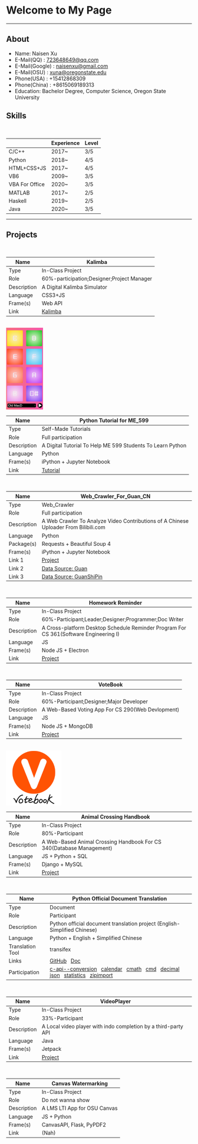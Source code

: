 # Welcome to My Page

----------------
## About
* Name: Naisen Xu
* E-Mail(QQ) : [723648649@qq.com](mailto:723648649@qq.com)
* E-Mail(Google) : [naisenxu@gmail.com](mailto:naisenxu@gmail.com)
* E-Mail(OSU) : [xuna@oregonstate.edu](mailto:xuna@oregonstate.edu)
* Phone(USA) : +15412868309
* Phone(China) : +8615069189313
* Education: Bachelor Degree, Computer Science, Oregon State University 

## Skills
<br>

||Experience|Level|
|-----|-----|-----|
|C/C++|2017~|3/5|
|Python|2018~|4/5|
|HTML+CSS+JS|2017~|4/5|
|VB6|2009~|3/5|
|VBA For Office|2020~|3/5|
|MATLAB|2017~|2/5|
|Haskell|2019~|2/5|
|Java|2020~|3/5|


----------------
## Projects
<br>

|Name|Kalimba|
|-----|-----|
|Type|In-Class Project|
|Role|60%-participation;Designer;Project Manager|
|Description|A Digital Kalimba Simulator|
|Language|CSS3+JS|
|Frame(s)|Web API|
|Link|[Kalimba](https://github.com/xns1997/ART_352)|

<br>
<img src="./Kalimba.png" title="Kalimba UI" width=100 >

<br>

|Name|Python Tutorial for ME_599|
|-----|-----|
|Type|Self-Made Tutorials|
|Role|Full participation|
|Description|A Digital Tutorial To Help ME 599 Students To Learn Python |
|Language|Python|
|Frame(s)|iPython + Jupyter Notebook|
|Link|[Tutorial](https://github.com/xns1997/python_tutorial_for_ME_599)|

<br>

|Name|Web_Crawler_For_Guan_CN|
|-----|-----|
|Type|Web_Crawler|
|Role|Full participation|
|Description|A Web Crawler To Analyze Video Contributions of A Chinese Uploader From Bilibili.com |
|Language|Python|
|Package(s)|Requests + Beautiful Soup 4|
|Frame(s)|iPython + Jupyter Notebook|
|Link 1|[Project](https://github.com/xns1997/Web_Crawler_For_Guan_CN)|
|Link 2|[Data Source: Guan](https://api.bilibili.com/x/space/arc/search?mid=10330740&ps=30&tid=0&pn=1)|
|Link 3|[Data Source: GuanShiPin](https://api.bilibili.com/x/space/arc/search?mid=54992199&ps=30&tid=0&pn=1)|

<br>

|Name|Homework Reminder|
|-----|-----|
|Type|In-Class Project|
|Role|60%-Participant;Leader;Designer;Programmer;Doc Writer|
|Description|A Cross-platform Desktop Schedule Reminder Program For CS 361(Software Engineering I)|
|Language|JS|
|Frame(s)|Node JS + Electron|
|Link|[Project](https://github.com/xns1997/homeworkReminder)|

<br>

|Name|VoteBook|
|-----|-----|
|Type|In-Class Project|
|Role|60%-Participant;Designer;Major Developer|
|Description|A Web-Based Voting App For CS 290(Web Devlopment)|
|Language|JS|
|Frame(s)|Node JS + MongoDB|
|Link|[Project](https://github.com/xns1997/final-project-tom-and-jerry)|

<br>
<img src="./logo.png" width=150>

<br>

|Name|Animal Crossing Handbook|
|-----|-----|
|Type|In-Class Project|
|Role|80%-Participant|
|Description|A Web-Based Animal Crossing Handbook For CS 340(Database Management)|
|Language|JS + Python + SQL|
|Frame(s)|Django + MySQL|
|Link|[Project](https://github.com/xns1997/CS340_Final)|

<br>

|Name|Python Official Document Translation|
|-----|-----|
|Type|Document|
|Role|Participant|
|Description|Python official document translation project (English-Simplified Chinese)|
|Language|Python + English + Simplified Chinese|
|Translation Tool|transifex|
|Links|[GitHub](https://github.com/python/python-docs-zh-cn) &nbsp; [Doc](https://docs.python.org/zh-cn/3/)|
|Participation|[c-api--conversion](https://docs.python.org/zh-cn/3/c-api/conversion.html) &nbsp; [calendar](https://docs.python.org/zh-cn/3/library/calendar.html) &nbsp; [cmath](https://docs.python.org/zh-cn/3/library/cmath.html) &nbsp; [cmd](https://docs.python.org/zh-cn/3/library/cmd.html) &nbsp; [decimal](https://docs.python.org/zh-cn/3/library/decimal.html) &nbsp; [json](https://docs.python.org/zh-cn/3/library/json.html) &nbsp; [statistics](https://docs.python.org/zh-cn/3/library/statistics.html) &nbsp; [zipimport](https://docs.python.org/zh-cn/3/library/zipimport.html)| 


<br>


|Name|VideoPlayer|
|-----|-----|
|Type|In-Class Project|
|Role|33%-Participant|
|Description|A Local video player with indo completion by a third-party API|
|Language|Java|
|Frame(s)|Jetpack|
|Link|[Project](https://github.com/xns1997/VideoPlayer)|


<br>


|Name|Canvas Watermarking|
|-----|-----|
|Type|In-Class Project|
|Role|Do not wanna show|
|Description|A LMS LTI App for OSU Canvas|
|Language|JS + Python|
|Frame(s)|CanvasAPI, Flask, PyPDF2|
|Link|(Nah)|
